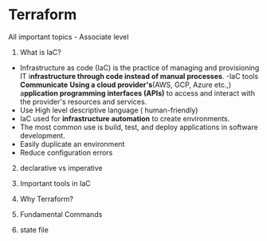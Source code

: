 # Terraform
All important topics - Associate level 
1. What is IaC?

- Infrastructure as code (IaC) is the practice of managing and provisioning IT i**nfrastructure through code instead of manual processes**.
-IaC tools **Communicate** **Using a cloud provider's**(AWS, GCP, Azure etc.,) a**pplication programming interfaces (APIs)** to access and interact with the provider's resources and services.
- Use High level descriptive language ( human-friendly)
- IaC used for **infrastructure automation** to create environments. 
- The most common use  is  build, test, and deploy applications in software development.
- Easily duplicate an environment
- Reduce configuration errors


2. declarative vs imperative

4. Important tools in IaC
5. Why Terraform?
6. Fundamental Commands
7. state file
